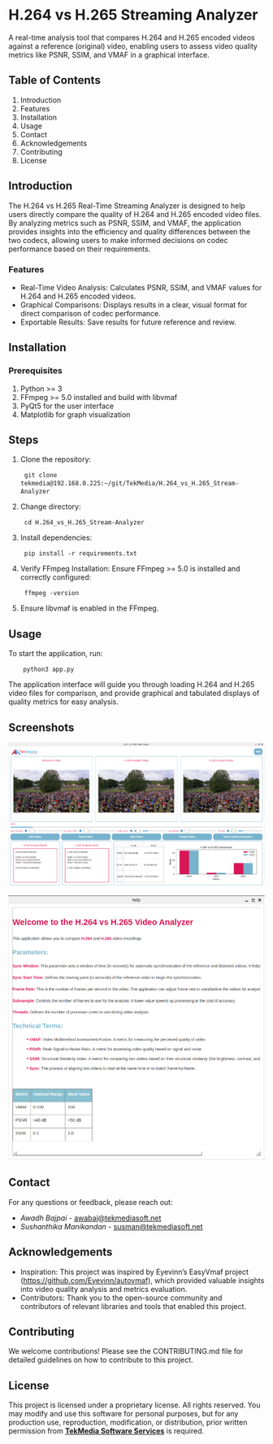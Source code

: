 # H.264 vs H.265 Streaming Analyzer

A real-time analysis tool that compares H.264 and H.265 encoded videos against a reference (original) video, enabling users to assess video quality metrics like PSNR, SSIM, and VMAF in a graphical interface.

## Table of Contents

1. Introduction
2. Features
3. Installation
4. Usage
5. Contact
6. Acknowledgements
7. Contributing
8. License

## Introduction

The H.264 vs H.265 Real-Time Streaming Analyzer is designed to help users directly compare the quality of H.264 and H.265 encoded video files. By analyzing metrics such as PSNR, SSIM, and VMAF, the application provides insights into the efficiency and quality differences between the two codecs, allowing users to make informed decisions on codec performance based on their requirements.

### Features

-   Real-Time Video Analysis: Calculates PSNR, SSIM, and VMAF values for H.264 and H.265 encoded videos.
-   Graphical Comparisons: Displays results in a clear, visual format for direct comparison of codec performance.
-   Exportable Results: Save results for future reference and review.

## Installation

### Prerequisites

1. Python >= 3
2. FFmpeg >= 5.0 installed and build with libvmaf 
3. PyQt5 for the user interface
4. Matplotlib for graph visualization

## Steps

1. Clone the repository:

        git clone tekmedia@192.168.0.225:~/git/TekMedia/H.264_vs_H.265_Stream-Analyzer

2. Change directory:

        cd H.264_vs_H.265_Stream-Analyzer

3. Install dependencies:

        pip install -r requirements.txt

4. Verify FFmpeg Installation: Ensure FFmpeg >= 5.0 is installed and correctly configured:

        ffmpeg -version

5. Ensure libvmaf is enabled in the FFmpeg.

## Usage

To start the application, run:

        python3 app.py

The application interface will guide you through loading H.264 and H.265 video files for comparison, and provide graphical and tabulated displays of quality metrics for easy analysis.

## Screenshots

![Sample Screenshot 1](screenshots/1.png)

![Sample Screenshot 2](screenshots/2.png)

## Contact

For any questions or feedback, please reach out:

- *Awadh Bajpai* - [awabaj@tekmediasoft.net](mailto:awabaj@tekmediasoft.net)
- *Sushanthika Manikandan* - [susman@tekmediasoft.net](mailto:susman@tekmediasoft.net)

## Acknowledgements

- Inspiration: This project was inspired by Eyevinn’s EasyVmaf project (https://github.com/Eyevinn/autovmaf), which provided valuable insights into video quality analysis and metrics evaluation.
- Contributors: Thank you to the open-source community and contributors of relevant libraries and tools that enabled this project.

## Contributing

We welcome contributions! Please see the CONTRIBUTING.md file for detailed guidelines on how to contribute to this project.

## License

This project is licensed under a proprietary license. All rights reserved. You may modify and use this software for personal purposes, but for any production use, reproduction, modification, or distribution, prior written permission from [**TekMedia Software Services**](https://tekmediasoft.com) is required.